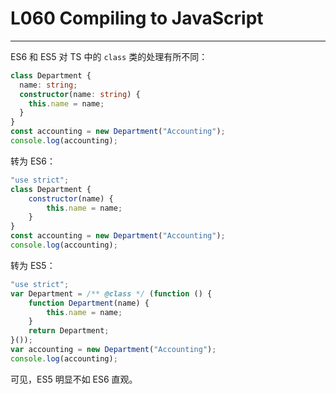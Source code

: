 # L060 Compiling to JavaScript
---

ES6 和 ES5 对 TS 中的 `class` 类的处理有所不同：

```ts
class Department {
  name: string;
  constructor(name: string) {
    this.name = name;
  }
}
const accounting = new Department("Accounting");
console.log(accounting);
```

转为 ES6：

```js
"use strict";
class Department {
    constructor(name) {
        this.name = name;
    }
}
const accounting = new Department("Accounting");
console.log(accounting);
```

转为 ES5：

```js
"use strict";
var Department = /** @class */ (function () {
    function Department(name) {
        this.name = name;
    }
    return Department;
}());
var accounting = new Department("Accounting");
console.log(accounting);
```

可见，ES5 明显不如 ES6 直观。
